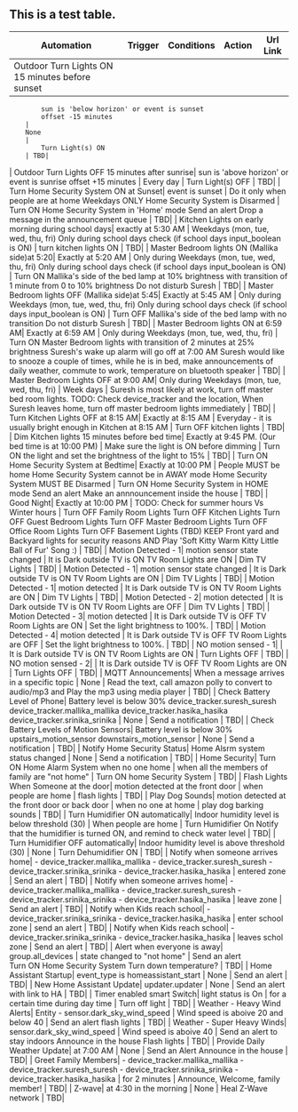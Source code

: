## This is a test table.

|Automation|Trigger| Conditions  | Action | Url Link |
|----------|-------|-------------|--------|----------|
| Outdoor Turn Lights ON 15 minutes before sunset| 
			sun is 'below horizon' or event is sunset
			offset -15 minutes
		| 
        None
		| 
			Turn Light(s) ON
		| TBD| 
| Outdoor Turn Lights OFF 15 minutes after sunrise| 
			sun is 'above horizon' or event is sunrise
			offset +15 minutes
		| 
			Every day
		| 
			Turn Light(s) OFF
		| TBD| 
| Turn Home Security System ON at Sunset| 
			event is sunset
		| 
			Do it only when people are at home
			Weekdays ONLY
			Home Security System is Disarmed
		| 
			Turn ON Home Security System in 'Home' mode
			Send an alert
			Drop a message in the announcement queue
		| TBD| 
| Kitchen Lights on early morning during school days| 
			exactly at 5:30 AM
		| 
		    Weekdays (mon, tue, wed, thu, fri)
			Only during school days check (if school days input_boolean is ON)
		| 
			turn kitchen lights ON
		| TBD| 
| Master Bedroom lights ON (Mallika side)at 5:20| 
			Exactly at 5:20 AM
		| 
			Only during Weekdays (mon, tue, wed, thu, fri)
			Only during school days check (if school days input_boolean is ON)
		| 
			Turn ON Mallika's side of the bed lamp at 10% brightness with transition of 1 minute from 0 to 10% brightness
			Do not disturb Suresh
		| TBD| 
| Master Bedroom lights OFF (Mallika side)at 5:45| 
			Exactly at 5:45 AM
		| 
			Only during Weekdays (mon, tue, wed, thu, fri)
			Only during school days check (if school days input_boolean is ON)
		| 
			Turn OFF Mallika's side of the bed lamp with no transition
			Do not disturb Suresh
		| TBD| 
| Master Bedroom lights ON at 6:59 AM| 
			Exactly at 6:59 AM
		| 
			Only during Weekdays (mon, tue, wed, thu, fri)
		| 
			Turn ON Master Bedroom lights with transition of 2 minutes at 25% brightness
			Suresh's wake up alarm will go off at 7:00 AM
			Suresh would like to snooze a couple of times, while he is in bed, make announcements of daily weather, commute to work, temperature on bluetooth speaker
		| TBD| 
| Master Bedroom Lights OFF at 9:00 AM| 
			Only during Weekdays (mon, tue, wed, thu, fri)
		| 
			Week days
		| 
			Suresh is most likely at work, turn off master bed room lights.
			TODO: Check device_tracker and the location, When Suresh leaves home, turn off master bedroom lights immediately
		| TBD| 
| Turn Kitchen Lights OFF at 8:15 AM| 
			Exactly at 8:15 AM
		| 
			Everyday - it is usually bright enough in Kitchen at 8:15 AM
		| 
			Turn OFF kitchen lights
		| TBD| 
| Dim Kitchen lights 15 minutes before bed time| 
			Exactly at 9:45 PM. (Our bed time is at 10:00 PM)
		| 
			Make sure the light is ON before dimming
		| 
			Turn ON the light and set the brightness of the light to 15%
		| TBD| 
| Turn ON Home Security System at Bedtime| 
			Exactly at 10:00 PM
		| 
			People MUST be home
			Home Security System cannot be in AWAY mode
			Home Security System MUST BE Disarmed
		| 
			Turn ON Home Security System in HOME mode
			Send an alert
			Make an annnouncement inside the house
		| TBD| 
| Good Night| 
			Exactly at 10:00 PM
		| 
			TODO: Check for summer hours Vs Winter hours
		| 
			Turn OFF Family Room Lights
			Turn OFF Kitchen Lights
			Turn OFF Guest Bedroom Lights
			Turn OFF Master Bedroom Lights
			Turn OFF Office Room Lights
			Turn OFF Basement Lights (TBD)
			KEEP Front yard and Backyard lights for security reasons
			AND
			Play 'Soft Kitty Warm Kitty Little Ball of Fur' Song :)
		| TBD| 
| Motion Detected - 1| 
			motion sensor state changed
		| 
			It is Dark outside
			TV is ON
			TV Room Lights are ON
		| 
			Dim TV Lights
		| TBD| 
| Motion Detected - 1| 
			motion sensor state changed
		| 
			It is Dark outside
			TV is ON
			TV Room Lights are ON
		| 
			Dim TV Lights
		| TBD| 
| Motion Detected - 1| 
			motion detected
		| 
			It is Dark outside
			TV is ON
			TV Room Lights are ON
		| 
			Dim TV Lights
		| TBD| 
| Motion Detected - 2| 
			motion detected
		| 
			It is Dark outside
			TV is ON
			TV Room Lights are OFF
		| 
			Dim TV Lights
		| TBD| 
| Motion Detected - 3| 
			motion detected
		| 
			It is Dark outside
			TV is OFF
			TV Room Lights are ON
		| 
			Set the light brightness to 100%.
		| TBD| 
| Motion Detected - 4| 
			motion detected
		| 
			It is Dark outside
			TV is OFF
			TV Room Lights are OFF
		| 
			Set the light brightness to 100%.
		| TBD| 
| NO motion sensed - 1| | 
			It is Dark outside
			TV is ON
			TV Room Lights are ON
		| 
			Turn Lights OFF
		| TBD| 
| NO motion sensed - 2| | 
			It is Dark outside
			TV is OFF
			TV Room Lights are ON
		| 
			Turn Lights OFF
		| TBD| 
| MQTT Announcements| 
			When a message arrives in a specific topic
		| 
			None
		| 
			Read the text, call amazon polly to convert to audio/mp3 and Play the mp3 using media player
		| TBD| 
| Check Battery Level of Phone| 
			Battery level is below 30%
			device_tracker.suresh_suresh
			device_tracker.mallika_mallika
			device_tracker.hasika_hasika
			device_tracker.srinika_srinika
		| 
			None
		| 
			Send a notification
		| TBD| 
| Check Battery Levels of Motion Sensors| 
			Battery level is below 30%
			upstairs_motion_sensor
			downstairs_motion_sensor
		| 
			None
		| 
			Send a notification
		| TBD| 
| Notify Home Security Status| 
			Home Alsrm system status changed
		| 
			None
		| 
			Send a notification
		| TBD| 
| Home Security| 
			Turn ON Home Alarm System when no one home
		| 
			when all the members of family are "not home"
		| 
			Turn ON home Security System
		| TBD| 
| Flash Lights When Someone at the door| 
			motion detected at the front door
		| 
			when people are home
		| 
			flash lights
		| TBD| 
| Play Dog Sounds| 
			motion detected at the front door or back door
		| 
			when no one at home
		| 
			play dog barking sounds
		| TBD| 
| Turn Humidifier ON automatically| 
			Indoor humidity level is below threshold (30)
		| 
			When people are home
		| 
			Turn Humidifier On
			Notify that the humidifier is turned ON, and remind to check water level
		| TBD| 
| Turn Humidifier OFF automatically| 
			Indoor humidity level is above threshold (30)
		| 
			None
		| 
			Turn Dehumidifier ON
		| TBD| 
| Notify when someone arrives home| 
			- device_tracker.mallika_mallika
			- device_tracker.suresh_suresh
			- device_tracker.srinika_srinika
			- device_tracker.hasika_hasika
		| 
			entered zone
		| 
			Send an alert
		| TBD| 
| Notify when someone arrives home| 
			- device_tracker.mallika_mallika
			- device_tracker.suresh_suresh
			- device_tracker.srinika_srinika
			- device_tracker.hasika_hasika
		| 
			leave zone
		| 
			Send an alert
		| TBD| 
| Notify when Kids reach school| 
			- device_tracker.srinika_srinika
			- device_tracker.hasika_hasika
		| 
			enter school zone
		| 
			send an alert
		| TBD| 
| Notify when Kids reach school| 
			- device_tracker.srinika_srinika
			- device_tracker.hasika_hasika
		| 
			leaves schol zone
		| 
			Send an alert
		| TBD| 
| Alert when everyone is away| 
			group.all_devices
		| 
			state changed to "not home"
		| 
			Send an alert	
			Turn ON Home Security System
			Turn down temperature?
		| TBD| 
| Home Assistant Startup| 
			event_type is homeassistant_start
		| 
			None
		| 
			Send an alert
		| TBD| 
| New Home Assistant Update| 
			updater.updater
		| 
			None
		| 
			Send an alert with link to HA
		| TBD| 
| Timer enabled smart Switch| 
			light status is On
		| 
			for a certain time
			during day time
		| 
			Turn off light
		| TBD| 
| Weather - Heavy Wind Alerts| 
			Entity - sensor.dark_sky_wind_speed
		| 
			Wind speed is aboive 20 and below 40
		| 
			Send an alert
			flash lights
		| TBD| 
| Weather - Super Heavy Winds| 
			sensor.dark_sky_wind_speed
		| 
			Wind speed is aboive 40
		| 
			Send an alert to stay indoors
			Announce in the house
			Flash lights
		| TBD| 
| Provide Daily Weather Update| 
			at 7:00 AM
		| 
			None
		| 
			Send an Alert
			Announce in the house
		| TBD| 
| Greet Family Members| 
        - device_tracker.mallika_mallika
        - device_tracker.suresh_suresh
        - device_tracker.srinika_srinika
        - device_tracker.hasika_hasika
		| 
			for 2 minutes
		| 
			Announce, Welcome, family member!
		| TBD| 
| Z-wave| 
			at 4:30 in the morning
		| 
			None
		| 
			Heal Z-Wave network
		| TBD| 
